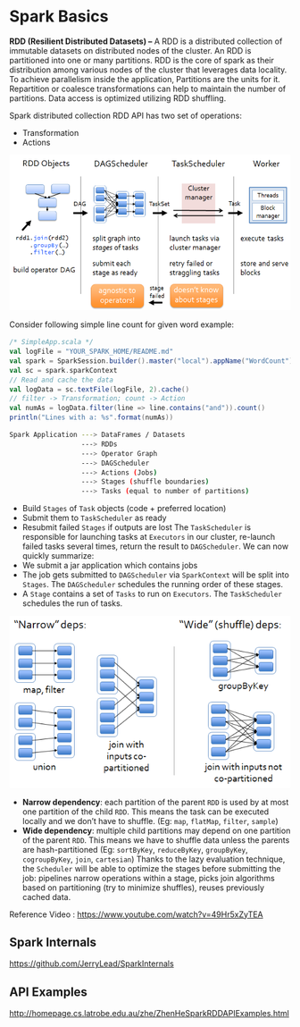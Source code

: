 # Spark Basics

**RDD (Resilient Distributed Datasets) –** A RDD is a distributed  collection of immutable datasets on distributed nodes of the cluster. An RDD is partitioned into one or many partitions. RDD is the core of  spark as their distribution among various nodes of the cluster that  leverages data locality. To achieve parallelism inside the application,  Partitions are the units for it. Repartition or coalesce transformations can help to maintain the number of partitions. Data access is optimized utilizing RDD shuffling. 



Spark distributed collection RDD API has two set of operations:

- Transformation
- Actions



![](images/schedule-process.png)



Consider following simple line count for given word example:

```scala
/* SimpleApp.scala */
val logFile = "YOUR_SPARK_HOME/README.md"
val spark = SparkSession.builder().master("local").appName("WordCount").getOrCreate()
val sc = spark.sparkContext
// Read and cache the data
val logData = sc.textFile(logFile, 2).cache()
// filter -> Transformation; count -> Action
val numAs = logData.filter(line => line.contains("and")).count()
println("Lines with a: %s".format(numAs))
```



```bash
Spark Application ---> DataFrames / Datasets 
                  ---> RDDs 
                  ---> Operator Graph 
                  ---> DAGScheduler 
                  ---> Actions (Jobs) 
                  ---> Stages (shuffle boundaries) 
                  ---> Tasks (equal to number of partitions) 
```



- Build `Stages` of `Task` objects (code + preferred location)
- Submit them to `TaskScheduler` as ready
- Resubmit failed `Stages` if outputs are lost The `TaskScheduler` is responsible for launching tasks at `Executors` in our cluster, re-launch failed tasks several times, return the result to `DAGScheduler`. We can now quickly summarize:
- We submit a jar application which contains jobs
- The job gets submitted to `DAGScheduler` via `SparkContext` will be split into `Stages`. The `DAGScheduler` schedules the running order of these stages.
- A `Stage` contains a set of `Tasks` to run on `Executors`. The `TaskScheduler` schedules the run of tasks.

 

![](images/dependencies.png)



- **Narrow dependency**:  each partition of the parent `RDD` is used by at most one partition of the child `RDD`. This means the task can be executed locally and we don’t have to shuffle. (Eg: `map`, `flatMap`, `filter`, `sample`)
- **Wide dependency**: multiple child partitions may depend on one partition of the parent `RDD`. This means we have to shuffle data unless the parents are hash-partitioned (Eg: `sortByKey`, `reduceByKey`, `groupByKey`, `cogroupByKey`, `join`, `cartesian`) Thanks to the lazy evaluation technique, the `Scheduler` will be able to optimize the stages before submitting the job:  pipelines narrow operations within a stage, picks join algorithms based  on partitioning (try to minimize shuffles), reuses previously cached  data.

Reference Video : https://www.youtube.com/watch?v=49Hr5xZyTEA

## Spark Internals

https://github.com/JerryLead/SparkInternals



## API Examples

http://homepage.cs.latrobe.edu.au/zhe/ZhenHeSparkRDDAPIExamples.html


